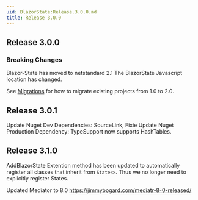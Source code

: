 ```yaml
---
uid: BlazorState:Release.3.0.0.md
title: Release 3.0.0
---
```


## Release 3.0.0

### Breaking Changes
Blazor-State has moved to netstandard 2.1
The BlazorState Javascript location has changed.

See [Migrations](xref:BlazorState:Migration1-2.md) for how to migrate existing projects from 1.0 to 2.0.

## Release 3.0.1

Update Nuget Dev Dependencies: SourceLink, Fixie
Update Nuget Production Dependency:  TypeSupport now supports HashTables.

## Release 3.1.0

AddBlazorState Extention method has been updated to automatically register all classes that inherit from `State<>`.
   Thus we no longer need to explicitly register States.

Updated Mediator to 8.0 https://jimmybogard.com/mediatr-8-0-released/